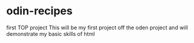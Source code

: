 # odin-recipes
first TOP project
This will be my first project off the oden project and will demonstrate my basic skills of html
